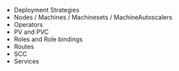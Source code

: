 - Deployment Strategies
- Nodes / Machines / Machinesets / MachineAutoscalers
- Operators
- PV and PVC
- Roles and Role bindings
- Routes
- SCC
- Services
